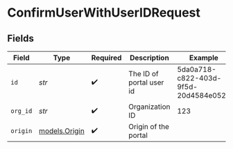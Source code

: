 # ConfirmUserWithUserIDRequest


## Fields

| Field                                | Type                                 | Required                             | Description                          | Example                              |
| ------------------------------------ | ------------------------------------ | ------------------------------------ | ------------------------------------ | ------------------------------------ |
| `id`                                 | *str*                                | :heavy_check_mark:                   | The ID of portal user id             | 5da0a718-c822-403d-9f5d-20d4584e0528 |
| `org_id`                             | *str*                                | :heavy_check_mark:                   | Organization ID                      | 123                                  |
| `origin`                             | [models.Origin](../models/origin.md) | :heavy_check_mark:                   | Origin of the portal                 |                                      |